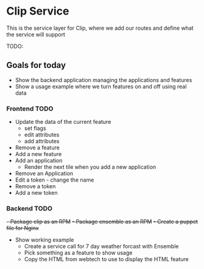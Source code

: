 Clip Service
======

This is the service layer for Clip, where we add our routes and define what the service will support


TODO:

## Goals for today

- Show the backend application managing the applications and features
- Show a usage example where we turn features on and off using real data

### Frontend TODO
- Update the data of the current feature
  - set flags
  - edit attributes
  - add attributes
- Remove a feature
- Add a new feature
- Add an application
   - Render the next tile when you add a new application
- Remove an Application
- Edit a token - change the name
- Remove a token
- Add a new token


### Backend TODO

~~- Package clip as an RPM~~
~~- Package ensemble as an RPM~~
~~- Create a puppet file for Nginx~~

- Show working example
  - Create a service call for 7 day weather forcast with Ensemble
  - Pick something as a feature to show usage
  - Copy the HTML from webtech to use to display the HTML feature



